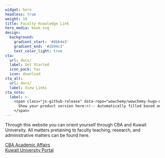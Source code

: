 ```yaml
---
widget: hero
headless: true
weight: 10
title: Faculty Knowledge Link
hero_media: book.svg
design:
  background:
    gradient_start: '#4bb4e3'
    gradient_end: '#2b94c3'
    text_color_light: true
cta:
  url: docs/
  label: Get Started
  icon_pack: fas
  icon: download
cta_alt:
  url: docs/
  label: View Links
cta_note:
  label: >-
    <span class="js-github-release" data-repo="wowchemy/wowchemy-hugo-modules">
      Show your product version here:<!-- Automatically filled based on data-repo value -->
    </span>
---
```


Through this website you can orient yourself through CBA and Kuwait University. All matters pretaining to faculty teaching, research, and administrative matters can be found here. 

<a class="github-button" href="http://www.cba.edu.kw/COBA/AcademicsAffairs/index.htm" data-icon="octicon-star" data-size="large" data-show-count="true" aria-label="CBA Academic Affairs">CBA Academic Affairs</a><br><a class="github-button" href="https://portal.ku.edu.kw/" data-icon="octicon-star" data-size="large" data-show-count="true" aria-label="Kuwait University Portal">Kuwait University Portal</a><script async defer src="https://buttons.github.io/buttons.js"></script>
